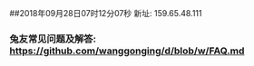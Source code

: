 ##2018年09月28日07时12分07秒 新址: 159.65.48.111
### 兔友常见问题及解答: https://github.com/wanggonging/d/blob/w/FAQ.md
